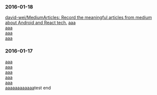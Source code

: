 ### 2016-01-18  
[david-wei/MediumArticles: Record the meaningful articles from medium about Android and React tech.](https://github.com/david-wei/MediumArticles)
[aaa](http://www.baidu.com)  
[aaa](http://www.baidu.com)  
[aaa](http://www.baidu.com)  
[aaa](http://www.baidu.com)  


### 2016-01-17
[aaa](http://www.baidu.com)  
[aaa](http://www.baidu.com)  
[aaa](http://www.baidu.com)  
[aaa](http://www.baidu.com)  
[aaa](http://www.baidu.com)  
[aaa](http://www.baidu.com)[aaa](http://www.baidu.com)[aaa](http://www.baidu.com)[aaa](http://www.baidu.com)test
end
